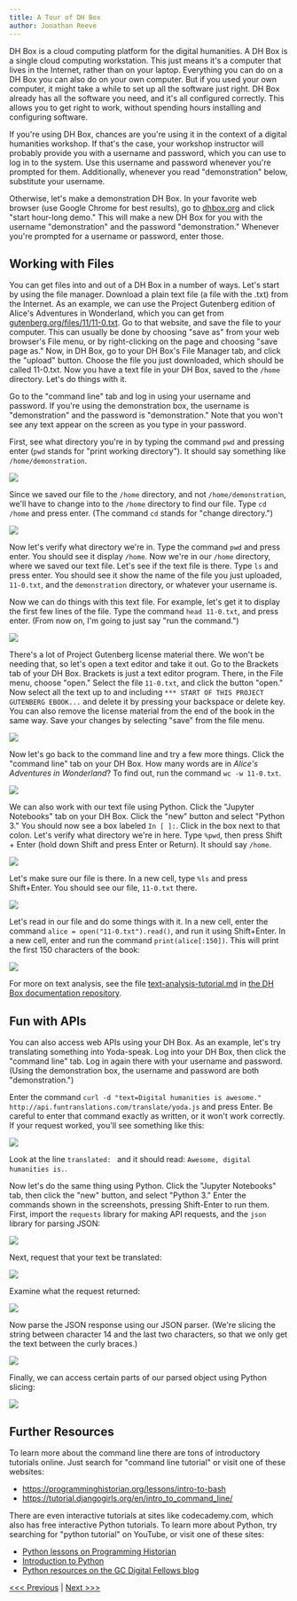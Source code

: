 ```yaml
---
title: A Tour of DH Box
author: Jonathan Reeve
---
```


DH Box is a cloud computing platform for the digital humanities. A DH Box is a single cloud computing workstation. This just means it's a computer that lives in the Internet, rather than on your laptop. Everything you can do on a DH Box you can also do on your own computer. But if you used your own computer, it might take a while to set up all the software just right. DH Box already has all the software you need, and it's all configured correctly. This allows you to get right to work, without spending hours installing and configuring software.

If you're using DH Box, chances are you're using it in the context of a digital humanities workshop. If that's the case, your workshop instructor will probably provide you with a username and password, which you can use to log in to the system. Use this username and password whenever you're prompted for them. Additionally, whenever you read "demonstration" below, substitute your username. 

Otherwise, let's make a demonstration DH Box. In your favorite web browser (use Google Chrome for best results), go to [dhbox.org](http://dhbox.org) and click "start hour-long demo." This will make a new DH Box for you with the username "demonstration" and the password "demonstration." Whenever you're prompted for a username or password, enter those.

## Working with Files

You can get files into and out of a DH Box in a number of ways. Let's start by using the file manager. Download a plain text file (a file with the .txt) from the Internet. As an example, we can use the Project Gutenberg edition of Alice's Adventures in Wonderland, which you can get from [gutenberg.org/files/11/11-0.txt](http://www.gutenberg.org/files/11/11-0.txt). Go to that website, and save the file to your computer. This can usually be done by choosing "save as" from your web browser's File menu, or by right-clicking on the page and choosing "save page as." Now, in DH Box, go to your DH Box's File Manager tab, and click the "upload" button. Choose the file you just downloaded, which should be called 11-0.txt. Now you have a text file in your DH Box, saved to the `/home` directory. Let's do things with it. 

Go to the "command line" tab and log in using your username and password. If you're using the demonstration box, the username is "demonstration" and the password is "demonstration." Note that you won't see any text appear on the screen as you type in your password. 

First, see what directory you're in by typing the command `pwd` and pressing enter (`pwd` stands for "print working directory"). It should say something like `/home/demonstration`. 

![](images/tour-pwd.png)

Since we saved our file to the `/home` directory, and not `/home/demonstration`, we'll have to change into to the `/home` directory to find our file. Type `cd /home` and press enter. (The command `cd` stands for "change directory.")

![](images/tour-cd-home.png)

Now let's verify what directory we're in. Type the command `pwd` and press enter. You should see it display `/home`. Now we're in our `/home` directory, where we saved our text file. Let's see if the text file is there. Type `ls` and press enter. You should see it show the name of the file you just uploaded, `11-0.txt`, and the `demonstration` directory, or whatever your username is. 

Now we can do things with this text file. For example, let's get it to display the first few lines of the file. Type the command `head 11-0.txt`, and press enter. (From now on, I'm going to just say "run the command.")

![](images/tour-head.png)

There's a lot of Project Gutenberg license material there. We won't be needing that, so let's open a text editor and take it out. Go to the Brackets tab of your DH Box. Brackets is just a text editor program. There, in the File menu, choose "open." Select the file `11-0.txt`, and click the button "open." Now select all the text up to and including `*** START OF THIS PROJECT GUTENBERG EBOOK...` and delete it by pressing your backspace or delete key. You can also remove the license material from the end of the book in the same way. Save your changes by selecting "save" from the file menu. 

![](images/tour-brackets.png)

Now let's go back to the command line and try a few more things. Click the "command line" tab on your DH Box. How many words are in _Alice's Adventures in Wonderland_? To find out, run the command `wc -w 11-0.txt`. 

![](images/tour-wc.png)

We can also work with our text file using Python. Click the "Jupyter Notebooks" tab on your DH Box. Click the "new" button and select "Python 3." You should now see a box labeled `In [ ]:`. Click in the box next to that colon. Let's verify what directory we're in here. Type `%pwd`, then press Shift + Enter (hold down Shift and press Enter or Return). It should say `/home`. 

![](images/tour-python-pwd.png)

Let's make sure our file is there. In a new cell, type `%ls` and press Shift+Enter. You should see our file, `11-0.txt` there.

![](images/tour-python-ls.png) 

Let's read in our file and do some things with it. In a new cell, enter the command `alice = open("11-0.txt").read()`, and run it using Shift+Enter. In a new cell, enter and run the command `print(alice[:150])`. This will print the first 150 characters of the book: 

![](images/tour-python-alice.png)

For more on text analysis, see the file [text-analysis-tutorial.md](https://github.com/DH-Box/docs/blob/master/text-analysis-tutorial.md) in [the DH Box documentation repository](https://github.com/DH-Box/docs). 

## Fun with APIs

You can also access web APIs using your DH Box. As an example, let's try translating something into Yoda-speak. Log into your DH Box, then click the "command line" tab. Log in again there with your username and password. (Using the demonstration box, the username and password are both "demonstration.") 

Enter the command `curl -d "text=Digital humanities is awesome." http://api.funtranslations.com/translate/yoda.js` and press Enter. Be careful to enter that command exactly as written, or it won't work correctly. If your request worked, you'll see something like this: 

![](images/tour-yoda.png)

Look at the line `translated: ` and it should read: `Awesome, digital humanities is.`. 

Now let's do the same thing using Python. Click the "Jupyter Notebooks" tab, then click the "new" button, and select "Python 3." Enter the commands shown in the screenshots, pressing Shift-Enter to run them. First, import the `requests` library for making API requests, and the `json` library for parsing JSON: 

![](images/tour-py-1.png)

Next, request that your text be translated: 

![](images/tour-py-2.png)

Examine what the request returned: 

![](images/tour-py-3.png)

Now parse the JSON response using our JSON parser. (We're slicing the string between character 14 and the last two characters, so that we only get the text between the curly braces.)

![](images/tour-py-4.png)

Finally, we can access certain parts of our parsed object using Python slicing: 

![](images/tour-py-5.png)

## Further Resources

To learn more about the command line there are tons of introductory tutorials online. Just search for "command line tutorial" or visit one of these websites:

 - https://programminghistorian.org/lessons/intro-to-bash
 - https://tutorial.djangogirls.org/en/intro_to_command_line/

There are even interactive tutorials at sites like codecademy.com, which also has free interactive Python tutorials. To learn more about Python, try searching for "python tutorial" on YouTube, or visit one of these sites: 

- [Python lessons on Programming Historian](https://programminghistorian.org/en/lessons/?topic=python)
- [Introduction to Python](http://introtopython.org/)
- [Python resources on the GC Digital Fellows blog](https://digitalfellows.commons.gc.cuny.edu/2016/09/23/python-resources/)

[<<< Previous](WhatIsAPI.md) | [Next >>>](homework1.md)
